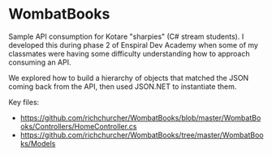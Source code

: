 # WombatBooks

Sample API consumption for Kotare "sharpies" (C# stream students). I developed this during phase 2 of Enspiral Dev Academy when some of my classmates were having some difficulty understanding how to approach consuming an API.

We explored how to build a hierarchy of objects that matched the JSON coming back from the API, then used JSON.NET to instantiate them.

Key files:

 * https://github.com/richchurcher/WombatBooks/blob/master/WombatBooks/Controllers/HomeController.cs
 * https://github.com/richchurcher/WombatBooks/tree/master/WombatBooks/Models
